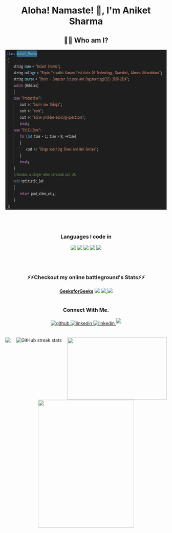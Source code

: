 
<h1 align="center"> Aloha! Namaste! 👋, I'm Aniket Sharma </h1>

<h2 align="center"> 👨‍💻 Who am I?</h2>
<p align="center">
 <img src="Screenshot (136).png" height=500 width=1200>
</p>
<br><br>
<h3 align=center>Languages I code in </h3>
<p align=center>
<img src="https://img.shields.io/badge/C-00599C?style=for-the-badge&logo=c&logoColor=white" padding=15px>
 <img src="https://img.shields.io/badge/C%2B%2B-00599C?style=for-the-badge&logo=c%2B%2B&logoColor=white" >
 <img src="https://img.shields.io/badge/HTML5-E34F26?style=for-the-badge&logo=html5&logoColor=white" >
<img src= "https://img.shields.io/badge/CSS3-1572B6?style=for-the-badge&logo=css3&logoColor=white">
 <img src="https://img.shields.io/badge/JavaScript-323330?style=for-the-badge&logo=javascript&logoColor=F7DF1E">
 </p>
 <br><br>
<h3 align="center">⚡⚡Checkout my online battleground's Stats⚡⚡</h3>

<p align="center">
    <a href="https://auth.geeksforgeeks.org/user/tpbc1717/saved-articles/"><b>GeeksforGeeks</b></a> 
    <a href="https://www.hackerrank.com/tpbc1717"><img src="https://img.shields.io/badge/-Hackerrank-2EC866?style=for-the-badge&logo=HackerRank&logoColor=white"></a>
    <a href="https://leetcode.com/Vespertine_Tekina/" ><img src="https://img.shields.io/badge/-LeetCode-FFA116?style=for-the-badge&logo=LeetCode&logoColor=black">
  </a> 
 <a href="https://www.codechef.com/users/geek_tekina" ><img src="https://img.shields.io/badge/-CodeChef-5B4638?style=for-the-badge&logo=CodeChef&logoColor=white">
  </a> 
  <br><br> 
 </p>
 <h3 align="center">Connect With Me.</h2>
<div align="center">  
  <a href="https://github.com/Geek-Tekina" target="_blank">
    <img src=https://img.shields.io/badge/github-%2324292e.svg?&style=for-the-badge&logo=github&logoColor=white alt=github style="margin-bottom: 5px;" />
  </a>
 
  <a href="https://www.linkedin.com/in/aniket-sharma-43a517200" target="_blank">
    <img src=https://img.shields.io/badge/linkedin-%231E77B5.svg?&style=for-the-badge&logo=linkedin&logoColor=white alt=linkedin style="margin-bottom: 5px;" />
  </a>
 
 <a href="https://discord.gg/qnpqeGCY" target="_blank">
    <img src=https://img.shields.io/badge/Discord-7289DA?style=for-the-badge&logo=discord&logoColor=white alt=linkedin style="margin-bottom: 5px;" />
  </a>
 <a href="mailto:tpbc1717@gmal.com" target="_blank">
    <img src=https://img.shields.io/badge/Gmail-D14836?style=for-the-badge&logo=gmail&logoColor=white style="margin-bottom: 5px;" />
  </a>
 <br><br>
   

<div>
<a href="https://newgithub-readme-stats.vercel.app/api?username=Geek-Tekina&show_icons=true&count_private=true&theme=radical">
  <img  align="left" src="https://newgithub-readme-stats.vercel.app/api?username=Geek-Tekina&show_icons=true&count_private=true&theme=radical"  />
</a>

<a href="https://github-readme-stats.vercel.app/api/top-langs/?username=Geek-Tekina&hide=php&theme=radical">
  <img align="right" src="https://github-readme-stats.vercel.app/api/top-langs/?username=Geek-Tekina&hide=jupyter Notebook,php&theme=radical" height="195" width="310" />
  

</a>

</p><center>

    
![GitHub streak stats](https://github-readme-streak-stats.herokuapp.com/?user=Geek-Tekina)  
</div>
  <br><br>
  <img src="https://media.giphy.com/media/3d4RmvOnRoYrnRBcFS/giphy.gif" height =400 width =300 margin=50>  
   </body>  
 
 


